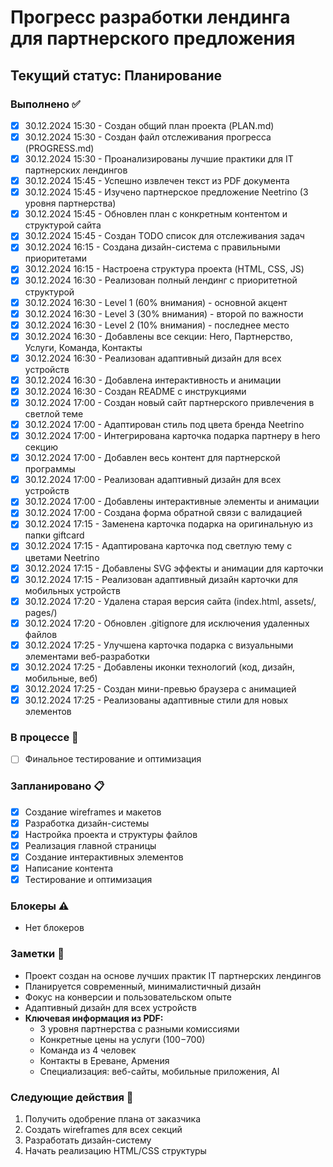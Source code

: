 # Прогресс разработки лендинга для партнерского предложения

## Текущий статус: Планирование

### Выполнено ✅
- [x] 30.12.2024 15:30 - Создан общий план проекта (PLAN.md)
- [x] 30.12.2024 15:30 - Создан файл отслеживания прогресса (PROGRESS.md)
- [x] 30.12.2024 15:30 - Проанализированы лучшие практики для IT партнерских лендингов
- [x] 30.12.2024 15:45 - Успешно извлечен текст из PDF документа
- [x] 30.12.2024 15:45 - Изучено партнерское предложение Neetrino (3 уровня партнерства)
- [x] 30.12.2024 15:45 - Обновлен план с конкретным контентом и структурой сайта
- [x] 30.12.2024 15:45 - Создан TODO список для отслеживания задач
- [x] 30.12.2024 16:15 - Создана дизайн-система с правильными приоритетами
- [x] 30.12.2024 16:15 - Настроена структура проекта (HTML, CSS, JS)
- [x] 30.12.2024 16:30 - Реализован полный лендинг с приоритетной структурой
- [x] 30.12.2024 16:30 - Level 1 (60% внимания) - основной акцент
- [x] 30.12.2024 16:30 - Level 3 (30% внимания) - второй по важности
- [x] 30.12.2024 16:30 - Level 2 (10% внимания) - последнее место
- [x] 30.12.2024 16:30 - Добавлены все секции: Hero, Партнерство, Услуги, Команда, Контакты
- [x] 30.12.2024 16:30 - Реализован адаптивный дизайн для всех устройств
- [x] 30.12.2024 16:30 - Добавлена интерактивность и анимации
- [x] 30.12.2024 16:30 - Создан README с инструкциями
- [x] 30.12.2024 17:00 - Создан новый сайт партнерского привлечения в светлой теме
- [x] 30.12.2024 17:00 - Адаптирован стиль под цвета бренда Neetrino
- [x] 30.12.2024 17:00 - Интегрирована карточка подарка партнеру в hero секцию
- [x] 30.12.2024 17:00 - Добавлен весь контент для партнерской программы
- [x] 30.12.2024 17:00 - Реализован адаптивный дизайн для всех устройств
- [x] 30.12.2024 17:00 - Добавлены интерактивные элементы и анимации
- [x] 30.12.2024 17:00 - Создана форма обратной связи с валидацией
- [x] 30.12.2024 17:15 - Заменена карточка подарка на оригинальную из папки giftcard
- [x] 30.12.2024 17:15 - Адаптирована карточка под светлую тему с цветами Neetrino
- [x] 30.12.2024 17:15 - Добавлены SVG эффекты и анимации для карточки
- [x] 30.12.2024 17:15 - Реализован адаптивный дизайн карточки для мобильных устройств
- [x] 30.12.2024 17:20 - Удалена старая версия сайта (index.html, assets/, pages/)
- [x] 30.12.2024 17:20 - Обновлен .gitignore для исключения удаленных файлов
- [x] 30.12.2024 17:25 - Улучшена карточка подарка с визуальными элементами веб-разработки
- [x] 30.12.2024 17:25 - Добавлены иконки технологий (код, дизайн, мобильные, веб)
- [x] 30.12.2024 17:25 - Создан мини-превью браузера с анимацией
- [x] 30.12.2024 17:25 - Реализованы адаптивные стили для новых элементов

### В процессе 🔄
- [ ] Финальное тестирование и оптимизация

### Запланировано 📋
- [x] Создание wireframes и макетов
- [x] Разработка дизайн-системы
- [x] Настройка проекта и структуры файлов
- [x] Реализация главной страницы
- [x] Создание интерактивных элементов
- [x] Написание контента
- [x] Тестирование и оптимизация

### Блокеры ⚠️
- Нет блокеров

### Заметки 📝
- Проект создан на основе лучших практик IT партнерских лендингов
- Планируется современный, минималистичный дизайн
- Фокус на конверсии и пользовательском опыте
- Адаптивный дизайн для всех устройств
- **Ключевая информация из PDF:**
  - 3 уровня партнерства с разными комиссиями
  - Конкретные цены на услуги ($100-$700)
  - Команда из 4 человек
  - Контакты в Ереване, Армения
  - Специализация: веб-сайты, мобильные приложения, AI

### Следующие действия 🎯
1. Получить одобрение плана от заказчика
2. Создать wireframes для всех секций
3. Разработать дизайн-систему
4. Начать реализацию HTML/CSS структуры
